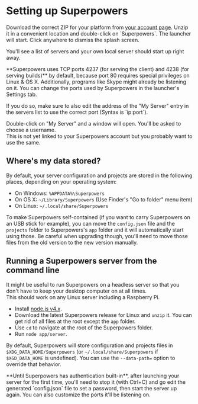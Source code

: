 # Setting up Superpowers

<div class="action">
  <p>Download the correct ZIP for your platform from <a href="https://sparklinlabs.com/account" target="_blank">your account page</a>.  
  Unzip it in a convenient location and double-click on `Superpowers`.  
  The launcher will start. Click anywhere to dismiss the splash screen.
</div>

You'll see a list of servers and your own local server should start up right away.

<div class="note">
  <p>**Superpowers uses TCP ports 4237 (for serving the client) and 4238 (for serving builds)** by default, because port 80 requires special privileges on Linux &amp; OS X. Additionally, programs like Skype might already be listening on it. You can change the ports used by Superpowers in the launcher's Settings tab.

  <p>If you do so, make sure to also edit the address of the "My Server" entry in the servers list to use the correct port (Syntax is `ip:port`).
</div>

Double-click on "My Server" and a window will open. You'll be asked to choose a username.  
This is not yet linked to your Superpowers account but you probably want to use the same.

## Where's my data stored?

By default, your server configuration and projects are stored in the following places, depending on your operating system:

  * On Windows: `%APPDATA%\Superpowers`
  * On OS X: `~/Library/Superpowers` (Use Finder's "Go to folder" menu item)
  * On Linux: `~/.local/share/Superpowers`

To make Superpowers self-contained (if you want to carry Superpowers on an USB stick for example), you can move the `config.json` file and the `projects` folder to Superpowers's `app` folder and it will automatically start using those. Be careful when upgrading though, you'll need to move those files from the old version to the new version manually.

## Running a Superpowers server from the command line

It might be useful to run Superpowers on a headless server so that you don't have to keep your desktop computer on at all times.  
This should work on any Linux server including a Raspberry Pi.

  * Install <a href="https://nodejs.org/" target="_blank">node.js v4.x</a>.
  * Download the latest Superpowers release for Linux and `unzip` it. You can get rid of all files at the root except the `app` folder.
  * Use `cd` to navigate at the root of the Superpowers folder.
  * Run `node app/server`.

By default, Superpowers will store configuration and projects files in `$XDG_DATA_HOME/Superpowers` (or `~/.local/share/Superpowers` if `$XGD_DATA_HOME` is undefined). You can use the `--data-path=` option to override that behavior.

<div class="note">
  **Until Superpowers has authentication built-in**, after launching your server for the first time, you'll need to stop it (with Ctrl+C) and go edit the generated `config.json` file to set a password, then start the server up again. You can also customize the ports it'll be listening on.
</div>
